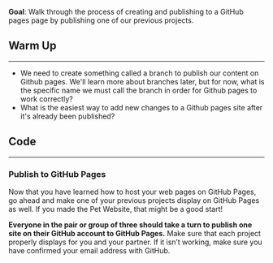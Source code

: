 **Goal**:  Walk through the process of creating and publishing to a GitHub pages page by publishing one of our previous projects.

## Warm Up
<hr />

* We need to create something called a branch to publish our content on Github pages. We'll learn more about branches later, but for now, what is the specific name we must call the branch in order for Github pages to work correctly?
*  What is the easiest way to add new changes to a Github pages site after it's already been published?

## Code
<hr />

### Publish to GitHub Pages

Now that you have learned how to host your web pages on GitHub Pages, go ahead and make one of your previous projects display on GitHub Pages as well. If you made the Pet Website, that might be a good start! 

**Everyone in the pair or group of three should take a turn to publish one site on their GitHub account to GitHub Pages.** Make sure that each project properly displays for you and your partner. If it isn’t working, make sure you have confirmed your email address with GitHub. 
